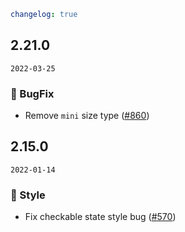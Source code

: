 ```yaml
changelog: true
```

## 2.21.0

`2022-03-25`

### 🐛 BugFix

- Remove `mini` size type ([#860](https://github.com/arco-design/arco-design-vue/pull/860))


## 2.15.0

`2022-01-14`

### 💅 Style

- Fix checkable state style bug ([#570](https://github.com/arco-design/arco-design-vue/pull/570))

